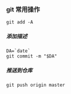 ### git 常用操作

```
git add -A
```

##### 添加描述
```
DA=`date`
git commit -m "$DA"
```

##### 推送到仓库
```
git push origin master
```